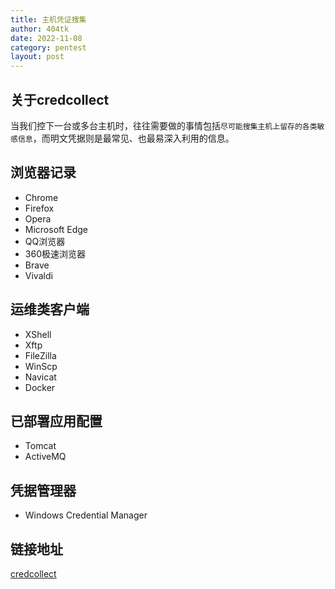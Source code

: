```yaml
---
title: 主机凭证搜集
author: 404tk
date: 2022-11-08
category: pentest
layout: post
---
```


关于credcollect
-------------

当我们控下一台或多台主机时，往往需要做的事情包括`尽可能搜集主机上留存的各类敏感信息`，而明文凭据则是最常见、也最易深入利用的信息。  

浏览器记录
-------------

+ Chrome
+ Firefox
+ Opera
+ Microsoft Edge
+ QQ浏览器
+ 360极速浏览器
+ Brave
+ Vivaldi

运维类客户端
-------------

+ XShell
+ Xftp
+ FileZilla
+ WinScp
+ Navicat
+ Docker

已部署应用配置
-------------

+ Tomcat
+ ActiveMQ

凭据管理器
-------------

+ Windows Credential Manager

链接地址
-------------
[credcollect](https://github.com/404tk/credcollect)  
